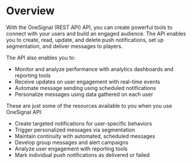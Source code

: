 # Overview

With the OneSignal (REST API) API, you can create powerful tools to connect
with your users and build an engaged audience. The API enables you to create,
read, update, and delete push notifications, set up segmentation, and deliver
messages to players.

The API also enables you to:

- Monitor and analyze performance with analytics dashboards and reporting tools
- Receive updates on user engagement with real-time events
- Automate message sending using scheduled notifications
- Personalize messages using data gathered on each user

These are just some of the resources available to you when you use OneSignal
API:

- Create targeted notifications for user-specific behaviors
- Trigger personalized messages via segmentation
- Maintain continuity with automated, scheduled messages
- Develop group messages and alert campaigns
- Analyze user engagement with reporting tools
- Mark individual push notifications as delivered or failed
